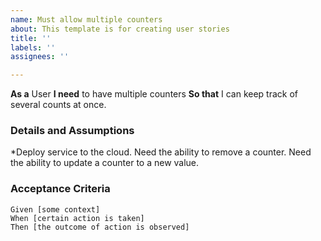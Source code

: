 ```yaml
---
name: Must allow multiple counters
about: This template is for creating user stories
title: ''
labels: ''
assignees: ''

---
```


**As a** User
 **I need** to have multiple counters
 **So that** I can keep track of several counts at once.
   
 ### Details and Assumptions
 *Deploy service to the cloud.
Need the ability to remove a counter.
Need the ability to update a counter to a new value.
   
 ### Acceptance Criteria  
   
 ```gherkin
 Given [some context]
 When [certain action is taken]
 Then [the outcome of action is observed]
 ```
